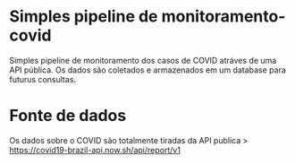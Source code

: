 # Simples pipeline de monitoramento-covid
Simples pipeline de monitoramento dos casos de COVID atráves de uma API pública.
Os dados são coletados e armazenados em um database para futurus consultas.
# Fonte de dados
Os dados sobre o COVID são totalmente tiradas da API publica > https://covid19-brazil-api.now.sh/api/report/v1
